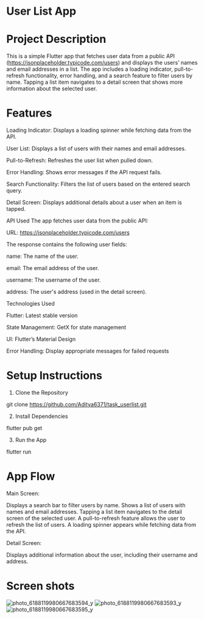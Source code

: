 # User List App


 # Project Description

This is a simple Flutter app that fetches user data from a public API (https://jsonplaceholder.typicode.com/users) and displays the users’ names and email addresses in a list. The app includes a loading indicator, pull-to-refresh functionality, error handling, and a search feature to filter users by name. Tapping a list item navigates to a detail screen that shows more information about the selected user.

 # Features

Loading Indicator: Displays a loading spinner while fetching data from the API.

User List: Displays a list of users with their names and email addresses.

Pull-to-Refresh: Refreshes the user list when pulled down.

Error Handling: Shows error messages if the API request fails.

Search Functionality: Filters the list of users based on the entered search query.

Detail Screen: Displays additional details about a user when an item is tapped.

API Used
The app fetches user data from the public API:

URL: https://jsonplaceholder.typicode.com/users

The response contains the following user fields:

name: The name of the user.

email: The email address of the user.

username: The username of the user.

address: The user's address (used in the detail screen).

Technologies Used

Flutter: Latest stable version

State Management: GetX for state management

UI: Flutter’s Material Design

Error Handling: Display appropriate messages for failed requests


 # Setup Instructions
1. Clone the Repository
   
git clone https://github.com/Aditya6371/task_userlist.git

2. Install Dependencies
   
flutter pub get

3. Run the App

flutter run



 # App Flow

Main Screen:

Displays a search bar to filter users by name.
Shows a list of users with names and email addresses.
Tapping a list item navigates to the detail screen of the selected user.
A pull-to-refresh feature allows the user to refresh the list of users.
A loading spinner appears while fetching data from the API.

Detail Screen:

Displays additional information about the user, including their username and address.

 # Screen shots

![photo_6188119980667683594_y](https://github.com/user-attachments/assets/fab000ee-991e-448a-b4be-3b3ffff18f25)
![photo_6188119980667683593_y](https://github.com/user-attachments/assets/ddbdf019-5d19-49da-937a-3403216978c3)
![photo_6188119980667683595_y](https://github.com/user-attachments/assets/75c5ed39-006c-4887-a97b-1e2290b03eb7)


